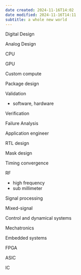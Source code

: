 ```yaml
---
date created: 2024-11-16T14:02
date modified: 2024-11-16T14:11
subtitle: a whole new world
---
```


Digital Design

Analog Design

CPU

GPU

Custom compute

Package design

Validation

- software, hardware

Verification

Failure Analysis

Application engineer

RTL design

Mask design

Timing convergence

RF

- high frequency
- sub millimeter

Signal processing

Mixed-signal

Control and dynamical systems

Mechatronics

Embedded systems

FPGA

ASIC

IC
